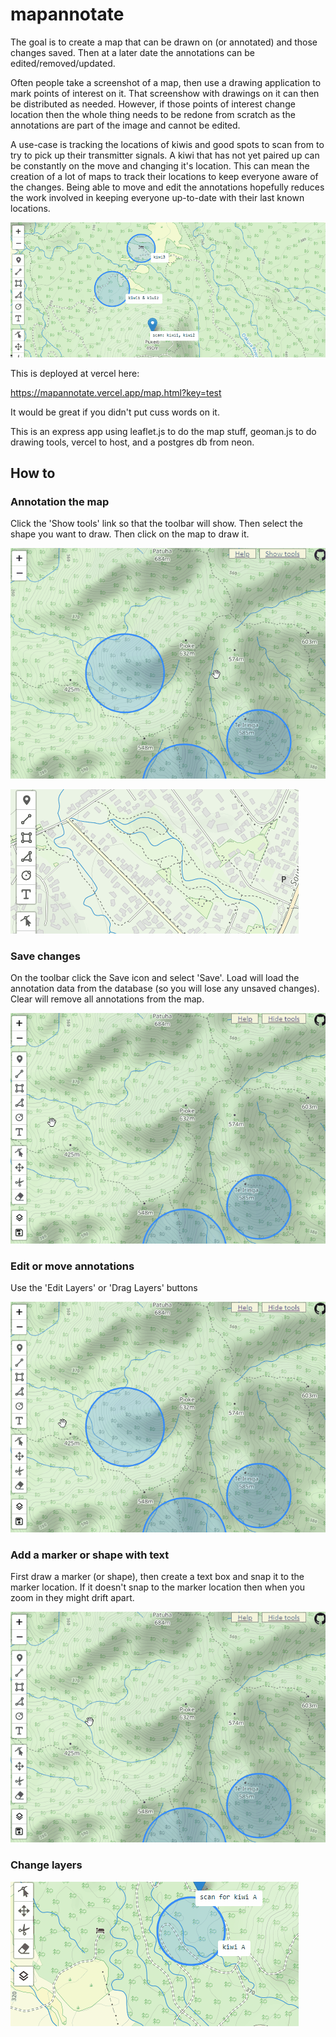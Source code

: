 # mapannotate

The goal is to create a map that can be drawn on (or annotated) and those changes saved. Then at a later date the annotations can be edited/removed/updated. 

Often people take a screenshot of a map, then use a drawing application to mark points of interest on it. That screenshow with drawings on it can then be distributed as needed. 
However, if those points of interest change location then the whole thing needs to be redone from scratch as the annotations are part of the image and cannot be edited.

A use-case is tracking the locations of kiwis and good spots to scan from to try to pick up their transmitter signals. 
A kiwi that has not yet paired up can be constantly on the move and changing it's location. 
This can mean the creation of a lot of maps to track their locations to keep everyone aware of the changes. 
Being able to move and edit the annotations hopefully reduces the work involved in keeping everyone up-to-date with their last known locations.

![Example 1](examples/mapannotate01.gif "Image of UI")

This is deployed at vercel here:

https://mapannotate.vercel.app/map.html?key=test

It would be great if you didn't put cuss words on it.


This is an express app using leaflet.js to do the map stuff, geoman.js to do drawing tools, vercel to host, and a postgres db from neon.



## How to

### Annotation the map

Click the 'Show tools' link so that the toolbar will show. Then select the shape you want to draw. Then click on the map to draw it.

![Example 6](examples/mapannotate06.gif "Image of UI")

![Example 4](examples/mapannotate04.gif "Image of UI")

### Save changes

On the toolbar click the Save icon and select 'Save'. Load will load the annotation data from the database (so you will lose any unsaved changes). Clear will remove all annotations from the map.

![Example 5](examples/mapannotate05.gif "Image of UI")

### Edit or move annotations

Use the 'Edit Layers' or 'Drag Layers' buttons

![Example 7](examples/mapannotate07.gif "Image of UI")

### Add a marker or shape with text

First draw a marker (or shape), then create a text box and snap it to the marker location. If it doesn't snap to the marker location then when you zoom in they might drift apart.

![Example 8](examples/mapannotate08.gif "Image of UI")

### Change layers

![Example 2](examples/mapannotate02.gif "Image of UI")
